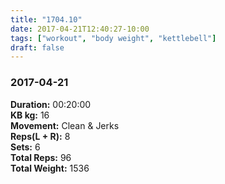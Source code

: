 ```yaml
---
title: "1704.10"
date: 2017-04-21T12:40:27-10:00
tags: ["workout", "body weight", "kettlebell"]
draft: false
---
```


### 2017-04-21

**Duration:** 00:20:00  
**KB kg:** 16  
**Movement:** Clean & Jerks  
**Reps(L + R):** 8  
**Sets:** 6  
**Total Reps:** 96  
**Total Weight:** 1536